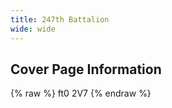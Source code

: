 ```yaml
---
title: 247th Battalion
wide: wide
---
```


## Cover Page Information
{% raw %}
ft0 2V7
{% endraw %}
